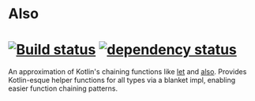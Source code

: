 # Also
[![Build status](https://travis-ci.com/dlo9/also.svg?branch=master)](https://travis-ci.com/dlo9/also)
[![dependency status](https://deps.rs/repo/github/dlo9/also/status.svg)](https://deps.rs/repo/github/dlo9/also)
===
An approximation of Kotlin's chaining functions like [let](https://kotlinlang.org/api/latest/jvm/stdlib/kotlin/let.html) and [also](https://kotlinlang.org/api/latest/jvm/stdlib/kotlin/also.html). Provides Kotlin-esque helper functions for all types via a blanket impl, enabling easier function chaining patterns.
